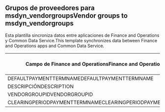 ## <a name="vendor-groups-to-msdyn_vendorgroups"></a><span data-ttu-id="afe8c-101">Grupos de proveedores para msdyn_vendorgroups</span><span class="sxs-lookup"><span data-stu-id="afe8c-101">Vendor groups to msdyn_vendorgroups</span></span>

<span data-ttu-id="afe8c-102">Esta plantilla sincroniza datos entre aplicaciones de Finance and Operations y Common Data Service.</span><span class="sxs-lookup"><span data-stu-id="afe8c-102">This template synchronizes data between Finance and Operations apps and Common Data Service.</span></span>

<span data-ttu-id="afe8c-103">Campo de Finance and Operations</span><span class="sxs-lookup"><span data-stu-id="afe8c-103">Finance and Operations field</span></span> | <span data-ttu-id="afe8c-104">Tipo de asignación</span><span class="sxs-lookup"><span data-stu-id="afe8c-104">Map type</span></span> | <span data-ttu-id="afe8c-105">Otro campo de Dynamics 365</span><span class="sxs-lookup"><span data-stu-id="afe8c-105">Other Dynamics 365 field</span></span> | <span data-ttu-id="afe8c-106">Valor predeterminado</span><span class="sxs-lookup"><span data-stu-id="afe8c-106">Default value</span></span>
---|---|---|---
<span data-ttu-id="afe8c-107">DEFAULTPAYMENTTERMNAME</span><span class="sxs-lookup"><span data-stu-id="afe8c-107">DEFAULTPAYMENTTERMNAME</span></span> | = | <span data-ttu-id="afe8c-108">msdyn_paymentterms.msdyn_name</span><span class="sxs-lookup"><span data-stu-id="afe8c-108">msdyn_paymentterms.msdyn_name</span></span> | 
<span data-ttu-id="afe8c-109">DESCRIPCIÓN</span><span class="sxs-lookup"><span data-stu-id="afe8c-109">DESCRIPTION</span></span> | = | <span data-ttu-id="afe8c-110">msdyn_description</span><span class="sxs-lookup"><span data-stu-id="afe8c-110">msdyn_description</span></span> | 
<span data-ttu-id="afe8c-111">VENDORGROUPID</span><span class="sxs-lookup"><span data-stu-id="afe8c-111">VENDORGROUPID</span></span> | = | <span data-ttu-id="afe8c-112">msdyn_vendorgroup</span><span class="sxs-lookup"><span data-stu-id="afe8c-112">msdyn_vendorgroup</span></span> | 
<span data-ttu-id="afe8c-113">CLEARINGPERIODPAYMENTTERMNAME</span><span class="sxs-lookup"><span data-stu-id="afe8c-113">CLEARINGPERIODPAYMENTTERMNAME</span></span> | = | <span data-ttu-id="afe8c-114">msdyn_clearingperiodpaymentpermname.msdyn_name</span><span class="sxs-lookup"><span data-stu-id="afe8c-114">msdyn_clearingperiodpaymentpermname.msdyn_name</span></span> | 
